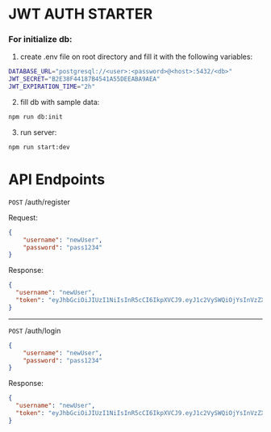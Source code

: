 # JWT AUTH STARTER

### For initialize db:
1. create .env file on root directory and fill it with the following variables:
```bash
DATABASE_URL="postgresql://<user>:<password>@<host>:5432/<db>"
JWT_SECRET="B2E38F44187B4541A55DEEABA9AEA"
JWT_EXPIRATION_TIME="2h"
```
2. fill db with sample data:
```bash
npm run db:init
```
3. run server:
```bash
npm run start:dev
```

# API Endpoints
`POST` /auth/register

Request:
```json
{
    "username": "newUser",
    "password": "pass1234"
}
```
Response:
```json
{
  "username": "newUser",
  "token": "eyJhbGciOiJIUzI1NiIsInR5cCI6IkpXVCJ9.eyJ1c2VySWQiOjYsInVzZXJuYW1lIjoibmVvd2lzZTIiLCJyb2xlIjoiVVNFUiIsImlhdCI6MTY1NTQxNjI5NSwiZXhwIjoxNjU1NDE5ODk1fQ.PM1TEo-OtRoONDJddb4E9m4Bim_mJjVHKyWOFTGVODM"
}
```

-----------------

`POST` /auth/login
```json
{
    "username": "newUser",
    "password": "pass1234"
}
```
Response:
```json
{
  "username": "newUser",
  "token": "eyJhbGciOiJIUzI1NiIsInR5cCI6IkpXVCJ9.eyJ1c2VySWQiOjYsInVzZXJuYW1lIjoibmVvd2lzZTIiLCJyb2xlIjoiVVNFUiIsImlhdCI6MTY1NTQxNjI5NSwiZXhwIjoxNjU1NDE5ODk1fQ.PM1TEo-OtRoONDJddb4E9m4Bim_mJjVHKyWOFTGVODM"
}
```
